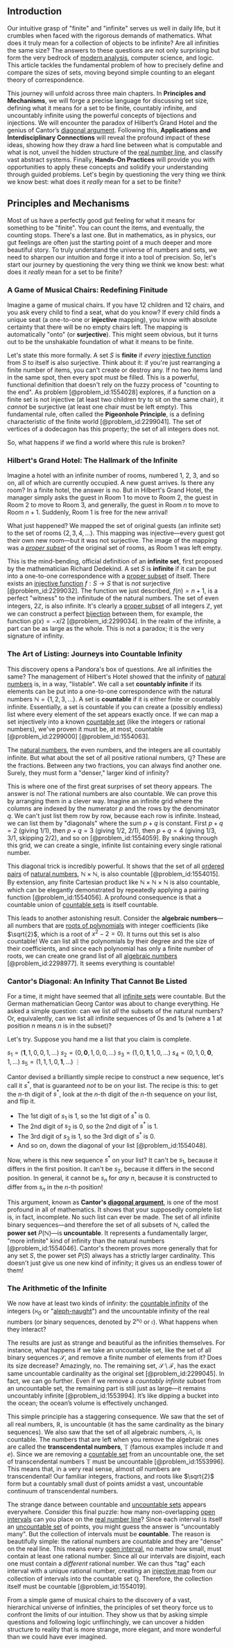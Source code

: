 ## Introduction
Our intuitive grasp of "finite" and "infinite" serves us well in daily life, but it crumbles when faced with the rigorous demands of mathematics. What does it truly mean for a collection of objects to be infinite? Are all infinities the same size? The answers to these questions are not only surprising but form the very bedrock of [modern analysis](@article_id:145754), computer science, and logic. This article tackles the fundamental problem of how to precisely define and compare the sizes of sets, moving beyond simple counting to an elegant theory of correspondence.

This journey will unfold across three main chapters. In **Principles and Mechanisms**, we will forge a precise language for discussing set size, defining what it means for a set to be finite, countably infinite, and uncountably infinite using the powerful concepts of bijections and injections. We will encounter the paradox of Hilbert’s Grand Hotel and the genius of Cantor’s [diagonal argument](@article_id:202204). Following this, **Applications and Interdisciplinary Connections** will reveal the profound impact of these ideas, showing how they draw a hard line between what is computable and what is not, unveil the hidden structure of the [real number line](@article_id:146792), and classify vast abstract systems. Finally, **Hands-On Practices** will provide you with opportunities to apply these concepts and solidify your understanding through guided problems. Let's begin by questioning the very thing we think we know best: what does it *really* mean for a set to be finite?

## Principles and Mechanisms

Most of us have a perfectly good gut feeling for what it means for something to be "finite". You can count the items, and eventually, the counting stops. There's a last one. But in mathematics, as in physics, our gut feelings are often just the starting point of a much deeper and more beautiful story. To truly understand the universe of numbers and sets, we need to sharpen our intuition and forge it into a tool of precision. So, let's start our journey by questioning the very thing we think we know best: what does it *really* mean for a set to be finite?

### A Game of Musical Chairs: Redefining Finitude

Imagine a game of musical chairs. If you have 12 children and 12 chairs, and you ask every child to find a seat, what do you know? If every child finds a unique seat (a one-to-one or **injective** mapping), you know with absolute certainty that there will be no empty chairs left. The mapping is automatically "onto" (or **surjective**). This might seem obvious, but it turns out to be the unshakable foundation of what it means to be finite.

Let's state this more formally. A set $S$ is **finite** if *every* [injective function](@article_id:141159) from $S$ to itself is also surjective. Think about it: if you're just rearranging a finite number of items, you can't create or destroy any. If no two items land in the same spot, then every spot must be filled. This is a powerful, functional definition that doesn't rely on the fuzzy process of "counting to the end". As problem [@problem_id:1554028] explores, if a function on a finite set is not injective (at least two children try to sit on the same chair), it *cannot* be surjective (at least one chair must be left empty). This fundamental rule, often called the **Pigeonhole Principle**, is a defining characteristic of the finite world [@problem_id:2299041]. The set of vertices of a dodecagon has this property; the set of all integers does not.

So, what happens if we find a world where this rule is broken?

### Hilbert's Grand Hotel: The Hallmark of the Infinite

Imagine a hotel with an infinite number of rooms, numbered 1, 2, 3, and so on, all of which are currently occupied. A new guest arrives. Is there any room? In a finite hotel, the answer is no. But in Hilbert's Grand Hotel, the manager simply asks the guest in Room 1 to move to Room 2, the guest in Room 2 to move to Room 3, and generally, the guest in Room $n$ to move to Room $n+1$. Suddenly, Room 1 is free for the new arrival!

What just happened? We mapped the set of original guests (an infinite set) to the set of rooms $\{2, 3, 4, \dots\}$. This mapping was injective—every guest got their own new room—but it was not surjective. The image of the mapping was a *[proper subset](@article_id:151782)* of the original set of rooms, as Room 1 was left empty.

This is the mind-bending, official definition of an **infinite set**, first proposed by the mathematician Richard Dedekind. A set $S$ is **infinite** if it can be put into a one-to-one correspondence with a [proper subset](@article_id:151782) of itself. There exists an [injective function](@article_id:141159) $f: S \to S$ that is *not* surjective [@problem_id:2299032]. The function we just described, $f(n) = n+1$, is a perfect "witness" to the infinitude of the natural numbers. The set of even integers, $2\mathbb{Z}$, is also infinite. It's clearly a [proper subset](@article_id:151782) of all integers $\mathbb{Z}$, yet we can construct a perfect [bijection](@article_id:137598) between them, for example, the function $g(x) = -x/2$ [@problem_id:2299034]. In the realm of the infinite, a part can be as large as the whole. This is not a paradox; it is the very signature of infinity.

### The Art of Listing: Journeys into Countable Infinity

This discovery opens a Pandora's box of questions. Are all infinities the same? The management of Hilbert's Hotel showed that the infinity of [natural numbers](@article_id:635522) is, in a way, "listable". We call a set **countably infinite** if its elements can be put into a one-to-one correspondence with the natural numbers $\mathbb{N} = \{1, 2, 3, \ldots\}$. A set is **countable** if it is either finite or countably infinite. Essentially, a set is countable if you can create a (possibly endless) list where every element of the set appears exactly once. If we can map a set injectively into a known [countable set](@article_id:139724) (like the integers or rational numbers), we've proven it must be, at most, countable [@problem_id:2299000] [@problem_id:1554063].

The [natural numbers](@article_id:635522), the even numbers, and the integers are all countably infinite. But what about the set of all positive rational numbers, $\mathbb{Q}$? These are the fractions. Between any two fractions, you can always find another one. Surely, they must form a "denser," larger kind of infinity?

This is where one of the first great surprises of set theory appears. The answer is no! The rational numbers are also countable. We can prove this by arranging them in a clever way. Imagine an infinite grid where the columns are indexed by the numerator $p$ and the rows by the denominator $q$. We can't just list them row by row, because each row is infinite. Instead, we can list them by "diagonals" where the sum $p+q$ is constant. First $p+q=2$ (giving 1/1), then $p+q=3$ (giving 1/2, 2/1), then $p+q=4$ (giving 1/3, 3/1, skipping 2/2), and so on [@problem_id:1554059]. By snaking through this grid, we can create a single, infinite list containing every single rational number.

This diagonal trick is incredibly powerful. It shows that the set of all [ordered pairs](@article_id:269208) of [natural numbers](@article_id:635522), $\mathbb{N} \times \mathbb{N}$, is also countable [@problem_id:1554015]. By extension, any finite Cartesian product like $\mathbb{N} \times \mathbb{N} \times \mathbb{N}$ is also countable, which can be elegantly demonstrated by repeatedly applying a pairing function [@problem_id:1554056]. A profound consequence is that a countable union of [countable sets](@article_id:138182) is itself countable.

This leads to another astonishing result. Consider the **algebraic numbers**—all numbers that are [roots of polynomials](@article_id:154121) with integer coefficients (like $\sqrt{2}$, which is a root of $x^2-2=0$). It turns out this set is also countable! We can list all the polynomials by their degree and the size of their coefficients, and since each polynomial has only a finite number of roots, we can create one grand list of all [algebraic numbers](@article_id:150394) [@problem_id:2298977]. It seems everything is countable!

### Cantor's Diagonal: An Infinity That Cannot Be Listed

For a time, it might have seemed that all [infinite sets](@article_id:136669) were countable. But the German mathematician Georg Cantor was about to change everything. He asked a simple question: can we list *all* the subsets of the natural numbers? Or, equivalently, can we list all infinite sequences of 0s and 1s (where a 1 at position $n$ means $n$ is in the subset)?

Let's try. Suppose you hand me a list that you claim is complete.

$s_1 = (\mathbf{1}, 1, 0, 0, 1, \dots)$
$s_2 = (0, \mathbf{0}, 1, 0, 0, \dots)$
$s_3 = (1, 0, \mathbf{1}, 1, 0, \dots)$
$s_4 = (0, 1, 0, \mathbf{0}, 1, \dots)$
$s_5 = (1, 1, 1, 0, \mathbf{1}, \dots)$
$\vdots$

Cantor devised a brilliantly simple recipe to construct a new sequence, let's call it $s^*$, that is guaranteed *not* to be on your list. The recipe is this: to get the $n$-th digit of $s^*$, look at the $n$-th digit of the $n$-th sequence on your list, and flip it.

- The 1st digit of $s_1$ is 1, so the 1st digit of $s^*$ is 0.
- The 2nd digit of $s_2$ is 0, so the 2nd digit of $s^*$ is 1.
- The 3rd digit of $s_3$ is 1, so the 3rd digit of $s^*$ is 0.
- And so on, down the diagonal of your list [@problem_id:1554048].

Now, where is this new sequence $s^*$ on your list? It can't be $s_1$, because it differs in the first position. It can't be $s_2$, because it differs in the second position. In general, it cannot be $s_n$ for *any* $n$, because it is constructed to differ from $s_n$ in the $n$-th position!

This argument, known as **Cantor's [diagonal argument](@article_id:202204)**, is one of the most profound in all of mathematics. It shows that your supposedly complete list is, in fact, incomplete. No such list can ever be made. The set of all infinite binary sequences—and therefore the set of all subsets of $\mathbb{N}$, called the **power set** $P(\mathbb{N})$—is **uncountable**. It represents a fundamentally larger, "more infinite" kind of infinity than the natural numbers [@problem_id:1554046]. Cantor's theorem proves more generally that for any set $S$, the power set $P(S)$ always has a strictly larger cardinality. This doesn't just give us one new kind of infinity; it gives us an endless tower of them!

### The Arithmetic of the Infinite

We now have at least two kinds of infinity: the [countable infinity](@article_id:158463) of the integers ($\aleph_0$ or "[aleph-naught](@article_id:142020)") and the uncountable infinity of the real numbers (or binary sequences, denoted by $2^{\aleph_0}$ or $\mathfrak{c}$). What happens when they interact?

The results are just as strange and beautiful as the infinities themselves. For instance, what happens if we take an uncountable set, like the set of all binary sequences $\mathcal{S}$, and remove a finite number of elements from it? Does its size decrease? Amazingly, no. The remaining set, $\mathcal{S} \setminus \mathcal{F}$, has the exact same uncountable cardinality as the original set [@problem_id:2299045]. In fact, we can go further. Even if we remove a *countably infinite* subset from an uncountable set, the remaining part is still just as large—it remains uncountably infinite [@problem_id:1553994]. It’s like dipping a bucket into the ocean; the ocean’s volume is effectively unchanged.

This simple principle has a staggering consequence. We saw that the set of all real numbers, $\mathbb{R}$, is uncountable (it has the same cardinality as the binary sequences). We also saw that the set of all algebraic numbers, $\mathbb{A}$, is countable. The numbers that are left when you remove the algebraic ones are called the **transcendental numbers**, $\mathbb{T}$ (famous examples include $\pi$ and $e$). Since we are removing a [countable set](@article_id:139724) from an uncountable one, the set of transcendental numbers $\mathbb{T}$ must be uncountable [@problem_id:1553996]. This means that, in a very real sense, almost *all* numbers are transcendental! Our familiar integers, fractions, and roots like $\sqrt{2}$ form but a countably small dust of points amidst a vast, uncountable continuum of transcendental numbers.

The strange dance between countable and [uncountable sets](@article_id:140016) appears everywhere. Consider this final puzzle: how many non-overlapping [open intervals](@article_id:157083) can you place on the [real number line](@article_id:146792)? Since each interval is itself an [uncountable set](@article_id:153255) of points, you might guess the answer is "uncountably many". But the collection of intervals must be **countable**. The reason is beautifully simple: the rational numbers are countable and they are "dense" on the real line. This means every [open interval](@article_id:143535), no matter how small, must contain at least one rational number. Since all our intervals are disjoint, each one must contain a *different* rational number. We can thus "tag" each interval with a unique rational number, creating an [injective map](@article_id:262269) from our collection of intervals into the countable set $\mathbb{Q}$. Therefore, the collection itself must be countable [@problem_id:1554019].

From a simple game of musical chairs to the discovery of a vast, hierarchical universe of infinities, the principles of set theory force us to confront the limits of our intuition. They show us that by asking simple questions and following logic unflinchingly, we can uncover a hidden structure to reality that is more strange, more elegant, and more wonderful than we could have ever imagined.